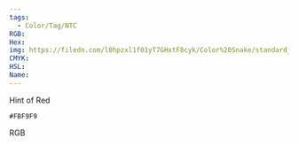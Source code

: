 ```yaml
---
tags:
  - Color/Tag/NTC
RGB:
Hex:
img: https://filedn.com/l0hpzxl1f01yT7GHxtF8cyk/Color%20Snake/standard_csv_to_svg/FBF9F9.svg
CMYK:
HSL:
Name:
---
```

Hint of Red
```palette
#FBF9F9
```
RGB
